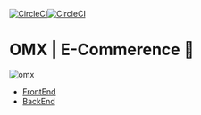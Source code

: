 [![CircleCI](https://circleci.com/gh/AdamMomen/omx-backend.svg?style=svg)](https://circleci.com/gh/AdamMomen/omx-backend)[![CircleCI](https://circleci.com/gh/AdamMomen/omx-backend.svg?style=svg)](https://circleci.com/gh/AdamMomen/omx-backend)
# OMX | E-Commerence 🛒
![omx](./demo/demo.gif)

- [FrontEnd](https://github.com/OMX-team/legacy/tree/master/client)
- [BackEnd](https://github.com/OMX-team/legacy/tree/master/back%20end)
